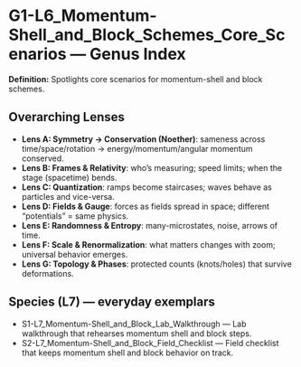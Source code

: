 # G1-L6_Momentum-Shell_and_Block_Schemes_Core_Scenarios — Genus Index
**Definition:** Spotlights core scenarios for momentum-shell and block schemes.

## Overarching Lenses

- **Lens A: Symmetry -> Conservation (Noether)**: sameness across time/space/rotation → energy/momentum/angular momentum conserved.
- **Lens B: Frames & Relativity**: who’s measuring; speed limits; when the stage (spacetime) bends.
- **Lens C: Quantization**: ramps become staircases; waves behave as particles and vice-versa.
- **Lens D: Fields & Gauge**: forces as fields spread in space; different “potentials” = same physics.
- **Lens E: Randomness & Entropy**: many-microstates, noise, arrows of time.
- **Lens F: Scale & Renormalization**: what matters changes with zoom; universal behavior emerges.
- **Lens G: Topology & Phases**: protected counts (knots/holes) that survive deformations.

## Species (L7) — everyday exemplars

- S1-L7_Momentum-Shell_and_Block_Lab_Walkthrough — Lab walkthrough that rehearses momentum shell and block steps.
- S2-L7_Momentum-Shell_and_Block_Field_Checklist — Field checklist that keeps momentum shell and block behavior on track.
